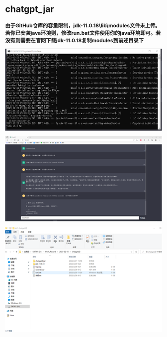 # chatgpt_jar

### 由于GitHub仓库的容量限制，jdk-11.0.18\lib\modules文件未上传。若你已安装java环境则，修改run.bat文件使用你的java环境即可。若没有则需要在官网下载jdk-11.0.18复制modules到前述目录下


![Alt text](QQ截图7.png?raw=true "Title")

![Alt text](QQ截图8.png?raw=true "Title")

![Alt text](QQ截图9.png?raw=true "Title")
